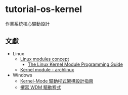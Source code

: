 # tutorial-os-kernel

作業系統核心驅動設計

## 文獻

+ Linux
  - [Linux modules concept](https://tldp.org/LDP/tlk/modules/modules.html)
	- [The Linux Kernel Module Programming Guide](https://sysprog21.github.io/lkmpg/)
  - [Kernel module - archlinux](https://wiki.archlinux.org/title/Kernel_module)
+ Windows
	- [Kernel-Mode 驅動程式架構設計指南](https://docs.microsoft.com/zh-tw/windows-hardware/drivers/kernel/writing-wdm-drivers)
  - [撰寫 WDM 驅動程式](https://docs.microsoft.com/zh-tw/windows-hardware/drivers/kernel/writing-wdm-drivers)
